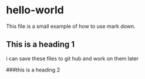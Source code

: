 # hello-world

This file is a small example of how to use mark down. 

## This is a heading 1
i can save these files to git hub and work on them later

###this is a heading 2

